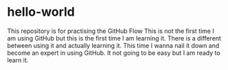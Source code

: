 # hello-world
This repository is for practising the GitHub Flow
This is not the first time I am using GitHub but this is the first time I am learning it. There is a different between using it and actually learning it. This time I wanna nail it down and become an expert in using GitHub. It not going to be easy but I am ready to learn  it.
